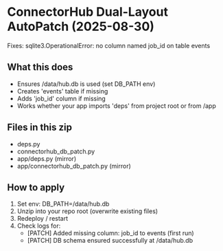 
# ConnectorHub Dual-Layout AutoPatch (2025-08-30)
Fixes: sqlite3.OperationalError: no column named job_id on table events

## What this does
- Ensures /data/hub.db is used (set DB_PATH env)
- Creates 'events' table if missing
- Adds 'job_id' column if missing
- Works whether your app imports 'deps' from project root or from /app

## Files in this zip
- deps.py
- connectorhub_db_patch.py
- app/deps.py  (mirror)
- app/connectorhub_db_patch.py  (mirror)

## How to apply
1) Set env: DB_PATH=/data/hub.db
2) Unzip into your repo root (overwrite existing files)
3) Redeploy / restart
4) Check logs for:
   - [PATCH] Added missing column: job_id to events (first run)
   - [PATCH] DB schema ensured successfully at /data/hub.db

